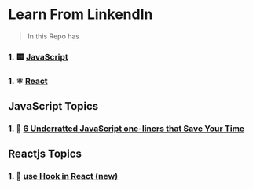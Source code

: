 # Learn From LinkendIn

> In this Repo has 


### 1. 🟨 <a href="#js"  >JavaScript</a>
### 1. ⚛️ [React](#react)


<section id="js">
<h1>JavaScript Topics</h1>


<h3>
1. 📁 <a href="https://github.com/dm-thedeveloper/learn-from-LinkedIn/tree/main/JavaScript/1%206%20underratted%20JavaScript%20one-liners%20that%20Save%20Your%20Time" >  6 Underratted JavaScript one-liners that Save Your Time </a>




</h3>
<!-- Js End -->


</section>





<section id="react">
<h1>Reactjs Topics</h1>


<h3>
1. 📁 <a href="https://github.com/dm-thedeveloper/learn-from-LinkedIn/tree/main/React" >  use Hook in React (new) </a>




</h3>
<!-- Js End -->


</section>

